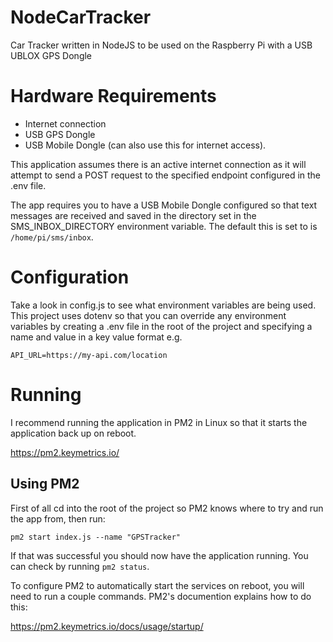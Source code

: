 # NodeCarTracker
Car Tracker written in NodeJS to be used on the Raspberry Pi with a USB UBLOX GPS Dongle

# Hardware Requirements
* Internet connection
* USB GPS Dongle
* USB Mobile Dongle (can also use this for internet access).

This application assumes there is an active internet connection as it will attempt to send a POST request to the specified endpoint configured in the .env file.

The app requires you to have a USB Mobile Dongle configured so that text messages are received and saved in the directory set in the SMS_INBOX_DIRECTORY environment variable. The default this is set to is ``/home/pi/sms/inbox``.

# Configuration
Take a look in config.js to see what environment variables are being used. This project uses dotenv so that you can override any environment variables by creating a .env file in the root of the project and specifying a name and value in a key value format e.g.

```
API_URL=https://my-api.com/location
```

# Running
I recommend running the application in PM2 in Linux so that it starts the application back up on reboot.

https://pm2.keymetrics.io/

## Using PM2
First of all cd into the root of the project so PM2 knows where to try and run the app from, then run:

```
pm2 start index.js --name "GPSTracker"
```

If that was successful you should now have the application running. You can check by running ``pm2 status``.

To configure PM2 to automatically start the services on reboot, you will need to run a couple commands. PM2's documention explains how to do this:

https://pm2.keymetrics.io/docs/usage/startup/
